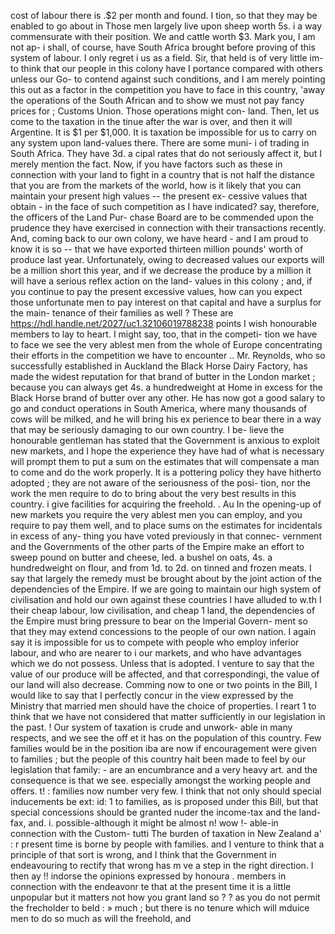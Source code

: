 cost of labour there is .$2 per month and found. I tion, so that they may be enabled to go about in Those men largely live upon sheep worth 5s. i a way commensurate with their position. We and cattle worth $3. Mark you, I am not ap- i shall, of course, have South Africa brought before proving of this system of labour. I only regret i us as a field. Sir, that held is of very little im- to think that our people in this colony have I portance compared with others unless our Go- to contend against such conditions, and I am merely pointing this out as a factor in the competition you have to face in this country, 'away the operations of the South African and to show we must not pay fancy prices for ; Customs Union. Those operations might con- land. Then, let us come to the taxation in the tinue after the war is over, and then it will Argentine. It is $1 per $1,000. It is taxation be impossible for us to carry on any system upon land-values there. There are some muni- i of trading in South Africa. They have 3d. a cipal rates that do not seriously affect it, but I merely mention the fact. Now, if you have factors such as these in connection with your land to fight in a country that is not half the distance that you are from the markets of the world, how is it likely that you can maintain your present high values -- the present ex- cessive values that obtain - in the face of such competition as I have indicated? say, therefore, the officers of the Land Pur- chase Board are to be commended upon the prudence they have exercised in connection with their transactions recently. And, coming back to our own colony, we have heard - and I am proud to know it is so -- that we have exported thirteen million pounds' worth of produce last year. Unfortunately, owing to decreased values our exports will be a million short this year, and if we decrease the produce by a million it will have a serious reflex action on the land- values in this colony ; and, if you continue to pay the present excessive values, how can you expect those unfortunate men to pay interest on that capital and have a surplus for the main- tenance of their families as well ? These are https://hdl.handle.net/2027/uc1.32106019788238 points I wish honourable members to lay to heart. I might say, too, that in the competi- tion we have to face we see the very ablest men from the whole of Europe concentrating their efforts in the competition we have to encounter .. Mr. Reynolds, who so successfully established in Auckland the Black Horse Dairy Factory, has made the widest reputation for that brand of butter in the London market ; because you can always get 4s. a hundredweight at Home in excess for the Black Horse brand of butter over any other. He has now got a good salary to go and conduct operations in South America, where many thousands of cows will be milked, and he will bring his ex perience to bear there in a way that may be seriously damaging to our own country. I be- lieve the honourable gentleman has stated that the Government is anxious to exploit new markets, and I hope the experience they have had of what is necessary will prompt them to put a sum on the estimates that will compensate a man to come and do the work properly. It is a pottering policy they have hitherto adopted ; they are not aware of the seriousness of the posi- tion, nor the work the men require to do to bring about the very best results in this country. i give facilities for acquiring the freehold. . Au In the opening-up of new markets you require the very ablest men you can employ, and you require to pay them well, and to place sums on the estimates for incidentals in excess of any- thing you have voted previously in that connec- vernment and the Governments of the other parts of the Empire make an effort to sweep pound on butter and cheese, led. a bushel on oats, 4s. a hundredweight on flour, and from 1d. to 2d. on tinned and frozen meats. I say that largely the remedy must be brought about by the joint action of the dependencies of the Empire. If we are going to maintain our high system of civilisation and hold our own against these countries I have alluded to w.th I their cheap labour, low civilisation, and cheap 1 land, the dependencies of the Empire must bring pressure to bear on the Imperial Govern- ment so that they may extend concessions to the people of our own nation. I again say it is impossible for us to compete with people who employ inferior labour, and who are nearer to i our markets, and who have advantages which we do not possess. Unless that is adopted. I venture to say that the value of our produce will be affected, and that correspondingi, the value of our land will also decrease. Comming now to one or two points in the Bill, I would like to say that I perfectly concur in the view expressed by the Ministry that married men should have the choice of properties. I reart 1 to think that we have not considered that matter sufficiently in our legislation in the past. ! Our system of taxation is crude and unwork- able in many respects, and we see the off et it has on the population of this country. Few families would be in the position iba are now if encouragement were given to families ; but the people of this country hait been made to feel by our legislation that family: - are an encumbrance and a very heavy art. and the consequence is that we see. especially amongst the working people and offers. t! : families now number very few. I think that not only should special inducements be ext: id: 1 to families, as is proposed under this Bill, but that special concessions should be granted nuder the income-tax and the land-fax, and. i. possible-although it might be almost n! wow !- able-in connection with the Custom- tutti The burden of taxation in New Zealand a' : r present time is borne by people with families. and I venture to think that a principle of that sort is wrong, and I think that the Government in endeavouring to rectify that wrong has m ve a step in the right direction. I then ay !! indorse the opinions expressed by honoura . members in connection with the endeavonr te that at the present time it is a little unpopular but it matters not how you grant land so ? ? as you do not permit the frecholder to beld : » much ; but there is no tenure which will mduice men to do so much as will the freehold, and 
